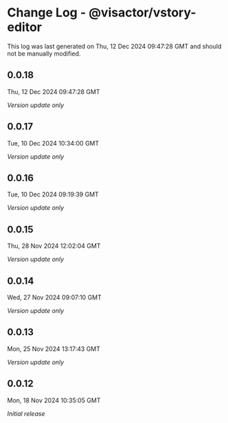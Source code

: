 # Change Log - @visactor/vstory-editor

This log was last generated on Thu, 12 Dec 2024 09:47:28 GMT and should not be manually modified.

## 0.0.18
Thu, 12 Dec 2024 09:47:28 GMT

_Version update only_

## 0.0.17
Tue, 10 Dec 2024 10:34:00 GMT

_Version update only_

## 0.0.16
Tue, 10 Dec 2024 09:19:39 GMT

_Version update only_

## 0.0.15
Thu, 28 Nov 2024 12:02:04 GMT

_Version update only_

## 0.0.14
Wed, 27 Nov 2024 09:07:10 GMT

_Version update only_

## 0.0.13
Mon, 25 Nov 2024 13:17:43 GMT

_Version update only_

## 0.0.12
Mon, 18 Nov 2024 10:35:05 GMT

_Initial release_

